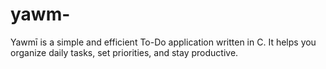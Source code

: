 # yawm-
Yawmī is a simple and efficient To-Do application written in C. It helps you organize daily tasks, set priorities, and stay productive.
